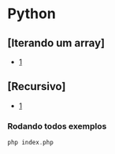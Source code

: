 # Python

## [Iterando um array]

- [1](./iterate_array1.py)

## [Recursivo]

- [1](./recursive1.py)

### Rodando todos exemplos

```php
php index.php
```
